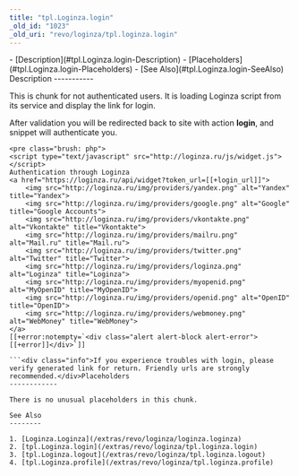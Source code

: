 ```yaml
---
title: "tpl.Loginza.login"
_old_id: "1023"
_old_uri: "revo/loginza/tpl.loginza.login"
---
```


<div>- [Description](#tpl.Loginza.login-Description)
- [Placeholders](#tpl.Loginza.login-Placeholders)
- [See Also](#tpl.Loginza.login-SeeAlso)

</div>Description
-----------

This is chunk for not authenticated users. It is loading Loginza script from its service and display the link for login.

After validation you will be redirected back to site with action **login**, and snippet will authenticate you.

```
<pre class="brush: php">
<script type="text/javascript" src="http://loginza.ru/js/widget.js"></script>
Authentication through Loginza
<a href="https://loginza.ru/api/widget?token_url=[[+login_url]]">
    <img src="http://loginza.ru/img/providers/yandex.png" alt="Yandex" title="Yandex">
    <img src="http://loginza.ru/img/providers/google.png" alt="Google" title="Google Accounts">
    <img src="http://loginza.ru/img/providers/vkontakte.png" alt="Vkontakte" title="Vkontakte">
    <img src="http://loginza.ru/img/providers/mailru.png" alt="Mail.ru" title="Mail.ru">
    <img src="http://loginza.ru/img/providers/twitter.png" alt="Twitter" title="Twitter">
    <img src="http://loginza.ru/img/providers/loginza.png" alt="Loginza" title="Loginza">
    <img src="http://loginza.ru/img/providers/myopenid.png" alt="MyOpenID" title="MyOpenID">
    <img src="http://loginza.ru/img/providers/openid.png" alt="OpenID" title="OpenID">
    <img src="http://loginza.ru/img/providers/webmoney.png" alt="WebMoney" title="WebMoney">
</a>
[[+error:notempty=`<div class="alert alert-block alert-error">[[+error]]</div>`]]

```<div class="info">If you experience troubles with login, please verify generated link for return. Friendly urls are strongly recommended.</div>Placeholders
------------

There is no unusual placeholders in this chunk.

See Also
--------

1. [Loginza.Loginza](/extras/revo/loginza/loginza.loginza)
2. [tpl.Loginza.login](/extras/revo/loginza/tpl.loginza.login)
3. [tpl.Loginza.logout](/extras/revo/loginza/tpl.loginza.logout)
4. [tpl.Loginza.profile](/extras/revo/loginza/tpl.loginza.profile)